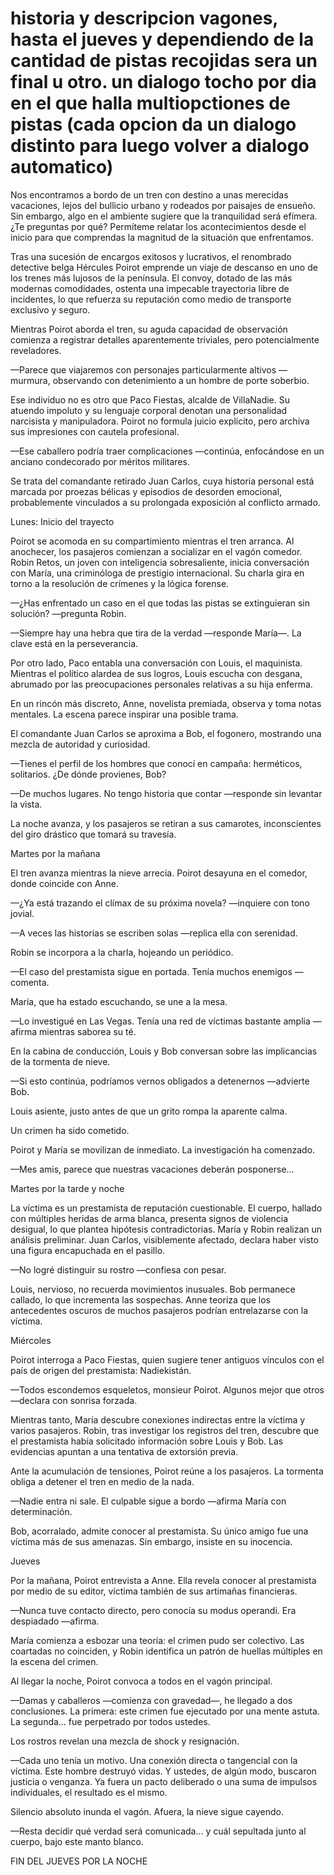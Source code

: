 # historia y descripcion vagones, hasta el jueves y dependiendo de la cantidad de pistas recojidas sera un final u otro. un dialogo tocho por dia en el que halla multiopctiones de pistas (cada opcion da un dialogo distinto para luego volver a dialogo automatico)
Nos encontramos a bordo de un tren con destino a unas merecidas vacaciones, lejos del bullicio urbano y rodeados por paisajes de ensueño. Sin embargo, algo en el ambiente sugiere que la tranquilidad será efímera. ¿Te preguntas por qué? Permíteme relatar los acontecimientos desde el inicio para que comprendas la magnitud de la situación que enfrentamos.

Tras una sucesión de encargos exitosos y lucrativos, el renombrado detective belga Hércules Poirot emprende un viaje de descanso en uno de los trenes más lujosos de la península. El convoy, dotado de las más modernas comodidades, ostenta una impecable trayectoria libre de incidentes, lo que refuerza su reputación como medio de transporte exclusivo y seguro.

Mientras Poirot aborda el tren, su aguda capacidad de observación comienza a registrar detalles aparentemente triviales, pero potencialmente reveladores.

—Parece que viajaremos con personajes particularmente altivos —murmura, observando con detenimiento a un hombre de porte soberbio.

Ese individuo no es otro que Paco Fiestas, alcalde de VillaNadie. Su atuendo impoluto y su lenguaje corporal denotan una personalidad narcisista y manipuladora. Poirot no formula juicio explícito, pero archiva sus impresiones con cautela profesional.

—Ese caballero podría traer complicaciones —continúa, enfocándose en un anciano condecorado por méritos militares.

Se trata del comandante retirado Juan Carlos, cuya historia personal está marcada por proezas bélicas y episodios de desorden emocional, probablemente vinculados a su prolongada exposición al conflicto armado.

Lunes: Inicio del trayecto

Poirot se acomoda en su compartimiento mientras el tren arranca. Al anochecer, los pasajeros comienzan a socializar en el vagón comedor. Robin Retos, un joven con inteligencia sobresaliente, inicia conversación con María, una criminóloga de prestigio internacional. Su charla gira en torno a la resolución de crímenes y la lógica forense.

—¿Has enfrentado un caso en el que todas las pistas se extinguieran sin solución? —pregunta Robin.

—Siempre hay una hebra que tira de la verdad —responde María—. La clave está en la perseverancia.

Por otro lado, Paco entabla una conversación con Louis, el maquinista. Mientras el político alardea de sus logros, Louis escucha con desgana, abrumado por las preocupaciones personales relativas a su hija enferma.

En un rincón más discreto, Anne, novelista premiada, observa y toma notas mentales. La escena parece inspirar una posible trama.

El comandante Juan Carlos se aproxima a Bob, el fogonero, mostrando una mezcla de autoridad y curiosidad.

—Tienes el perfil de los hombres que conocí en campaña: herméticos, solitarios. ¿De dónde provienes, Bob?

—De muchos lugares. No tengo historia que contar —responde sin levantar la vista.

La noche avanza, y los pasajeros se retiran a sus camarotes, inconscientes del giro drástico que tomará su travesía.

Martes por la mañana

El tren avanza mientras la nieve arrecia. Poirot desayuna en el comedor, donde coincide con Anne.

—¿Ya está trazando el clímax de su próxima novela? —inquiere con tono jovial.

—A veces las historias se escriben solas —replica ella con serenidad.

Robin se incorpora a la charla, hojeando un periódico.

—El caso del prestamista sigue en portada. Tenía muchos enemigos —comenta.

María, que ha estado escuchando, se une a la mesa.

—Lo investigué en Las Vegas. Tenía una red de víctimas bastante amplia —afirma mientras saborea su té.

En la cabina de conducción, Louis y Bob conversan sobre las implicancias de la tormenta de nieve.

—Si esto continúa, podríamos vernos obligados a detenernos —advierte Bob.

Louis asiente, justo antes de que un grito rompa la aparente calma.

Un crimen ha sido cometido.

Poirot y María se movilizan de inmediato. La investigación ha comenzado.

—Mes amis, parece que nuestras vacaciones deberán posponerse…

Martes por la tarde y noche

La víctima es un prestamista de reputación cuestionable. El cuerpo, hallado con múltiples heridas de arma blanca, presenta signos de violencia desigual, lo que plantea hipótesis contradictorias. María y Robin realizan un análisis preliminar. Juan Carlos, visiblemente afectado, declara haber visto una figura encapuchada en el pasillo.

—No logré distinguir su rostro —confiesa con pesar.

Louis, nervioso, no recuerda movimientos inusuales. Bob permanece callado, lo que incrementa las sospechas. Anne teoriza que los antecedentes oscuros de muchos pasajeros podrían entrelazarse con la víctima.

Miércoles

Poirot interroga a Paco Fiestas, quien sugiere tener antiguos vínculos con el país de origen del prestamista: Nadiekistán.

—Todos escondemos esqueletos, monsieur Poirot. Algunos mejor que otros —declara con sonrisa forzada.

Mientras tanto, María descubre conexiones indirectas entre la víctima y varios pasajeros. Robin, tras investigar los registros del tren, descubre que el prestamista había solicitado información sobre Louis y Bob. Las evidencias apuntan a una tentativa de extorsión previa.

Ante la acumulación de tensiones, Poirot reúne a los pasajeros. La tormenta obliga a detener el tren en medio de la nada.

—Nadie entra ni sale. El culpable sigue a bordo —afirma María con determinación.

Bob, acorralado, admite conocer al prestamista. Su único amigo fue una víctima más de sus amenazas. Sin embargo, insiste en su inocencia.

Jueves

Por la mañana, Poirot entrevista a Anne. Ella revela conocer al prestamista por medio de su editor, víctima también de sus artimañas financieras.

—Nunca tuve contacto directo, pero conocía su modus operandi. Era despiadado —afirma.

María comienza a esbozar una teoría: el crimen pudo ser colectivo. Las coartadas no coinciden, y Robin identifica un patrón de huellas múltiples en la escena del crimen.

Al llegar la noche, Poirot convoca a todos en el vagón principal.

—Damas y caballeros —comienza con gravedad—, he llegado a dos conclusiones. La primera: este crimen fue ejecutado por una mente astuta. La segunda… fue perpetrado por todos ustedes.

Los rostros revelan una mezcla de shock y resignación.

—Cada uno tenía un motivo. Una conexión directa o tangencial con la víctima. Este hombre destruyó vidas. Y ustedes, de algún modo, buscaron justicia o venganza. Ya fuera un pacto deliberado o una suma de impulsos individuales, el resultado es el mismo.

Silencio absoluto inunda el vagón. Afuera, la nieve sigue cayendo.

—Resta decidir qué verdad será comunicada… y cuál sepultada junto al cuerpo, bajo este manto blanco.

FIN DEL JUEVES POR LA NOCHE

